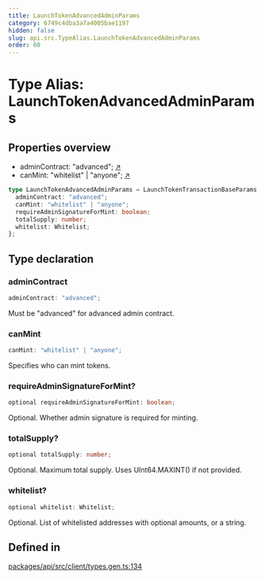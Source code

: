 ```yaml
---
title: LaunchTokenAdvancedAdminParams
category: 6749c4dba3a7a4005bae1197
hidden: false
slug: api.src.TypeAlias.LaunchTokenAdvancedAdminParams
order: 60
---
```


# Type Alias: LaunchTokenAdvancedAdminParams

## Properties overview

- adminContract:  "advanced"; [↗](#admincontract)
- canMint:  "whitelist" | "anyone"; [↗](#canmint)

```ts
type LaunchTokenAdvancedAdminParams = LaunchTokenTransactionBaseParams & {
  adminContract: "advanced";
  canMint: "whitelist" | "anyone";
  requireAdminSignatureForMint: boolean;
  totalSupply: number;
  whitelist: Whitelist;
};
```

## Type declaration

### adminContract

```ts
adminContract: "advanced";
```

Must be "advanced" for advanced admin contract.

### canMint

```ts
canMint: "whitelist" | "anyone";
```

Specifies who can mint tokens.

### requireAdminSignatureForMint?

```ts
optional requireAdminSignatureForMint: boolean;
```

Optional. Whether admin signature is required for minting.

### totalSupply?

```ts
optional totalSupply: number;
```

Optional. Maximum total supply. Uses UInt64.MAXINT() if not provided.

### whitelist?

```ts
optional whitelist: Whitelist;
```

Optional. List of whitelisted addresses with optional amounts, or a string.

## Defined in

[packages/api/src/client/types.gen.ts:134](https://github.com/zkcloudworker/minatokens-lib/blob/main/packages/api/src/client/types.gen.ts#L134)
